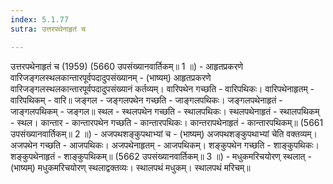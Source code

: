 ```yaml
---
index: 5.1.77
sutra: उत्तरपथेनाहृतं च

---
```

 उत्तरपथेनाहृतं च (1959) (5660 उपसंख्यानवार्तिकम्॥ 1 ॥) - आहृतप्रकरणे वारिजङ्गलस्थलकान्तारपूर्वपदादुपसंख्यानम् - (भाष्यम्) आहृतप्रकरणे वारिजङ्गलस्थलकान्तारपूर्वपदादुपसंख्यानं कर्तव्यम्। वारिपथेन गच्छति - वारिपथिकः। वारिपथेनाहृतम् - वारिपथिकम् - वारि॥ जङ्गल - जङ्गलपथेन गच्छति - जाङ्गलपथिकः। जङ्गलपथेनाहृतं - जाङ्गलपथिकम् - जङ्गल॥ स्थल - स्थलपथेन गच्छति - स्थालपथिकः। स्थलपथेनाहृतं - स्थालपथिकम् - स्थल। कान्तार - कान्तारपथेन गच्छति - कान्तारपथिकः। कान्तरापथेनाहृतं - कान्तारपथिकम्॥ (5661 उपसंख्यानवार्तिकम्॥ 2 ॥) - अजपथशङ्कुपथाभ्यां च - (भाष्यम्) अजपथशङ्कुपथाभ्यां चेति वक्तव्यम्। अजपथेन गच्छति - आजपथिकः। अजपथेनाहृतम् - आजपथिकम्। शङ्कुपथेन गच्छति - शाङ्कुपथिकः। शङ्कुपथेनाहृतं - शाङ्कुपथिकम्॥ (5662 उपसंख्यानवार्तिकम्॥ 3 ॥) - मधुकमरिचयोरण् स्थलात् - (भाष्यम्) मधुकमरिचयोरण् स्थलाद्वक्तव्यः। स्थालपथं मधुकम्। स्थालपथं मरिचम्॥ 